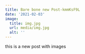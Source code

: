 ```yaml
---
title: Bare bone new Post-kmmKsF9L
date: '2021-02-03'
image:
  title: img.jpg
  url: media/img.jpg
  alt: ''
---
```

this is a new post with images
